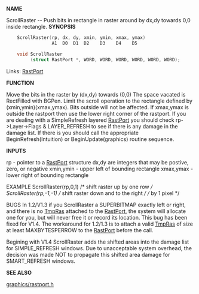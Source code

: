 
**NAME**

ScrollRaster -- Push bits in rectangle in raster around by
dx,dy towards 0,0 inside rectangle.
**SYNOPSIS**

```c
    ScrollRaster(rp, dx, dy, xmin, ymin, xmax, ymax)
                 A1  D0  D1  D2    D3    D4    D5

    void ScrollRaster
         (struct RastPort *, WORD, WORD, WORD, WORD, WORD, WORD);

```
Links: [RastPort](_00AF) 

**FUNCTION**

Move the bits in the raster by (dx,dy) towards (0,0)
The space vacated is RectFilled with BGPen.
Limit the scroll operation to the rectangle defined
by (xmin,ymin)(xmax,ymax). Bits outside will not be
affected. If xmax,ymax is outside the rastport then use
the lower right corner of the rastport.
If you are dealing with a SimpleRefresh layered [RastPort](_00AF) you
should check rp-&#062;Layer-&#062;Flags &#038; LAYER_REFRESH to see if
there is any damage in the damage list.  If there is you should
call the appropriate BeginRefresh(Intuition) or BeginUpdate(graphics)
routine sequence.

**INPUTS**

rp - pointer to a [RastPort](_00AF) structure
dx,dy are integers that may be postive, zero, or negative
xmin,ymin - upper left of bounding rectangle
xmax,ymax - lower right of bounding rectangle

EXAMPLE
ScrollRaster(rp,0,1)    /* shift raster up by one row */
ScrollRaster(rp,-1,-1)  /* shift raster down and to the right */
/* by 1 pixel                         */

BUGS
In 1.2/V1.3 if you ScrollRaster a SUPERBITMAP exactly left or
right, and there is no [TmpRas](_00AF) attached to the [RastPort](_00AF), the system
will allocate one for you, but will never free it or record its
location. This bug has been fixed for V1.4.  The workaround for
1.2/1.3 is to attach a valid [TmpRas](_00AF) of size at least
MAXBYTESPERROW to the [RastPort](_00AF) before the call.

Begining with V1.4 ScrollRaster adds the shifted areas into the
damage list for SIMPLE_REFRESH windows. Due to unacceptable
system overhead, the decision was made NOT to propagate this
shifted area damage for SMART_REFRESH windows.

**SEE ALSO**

[graphics/rastport.h](_00AF)
